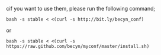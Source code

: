 cif you want to use them, please run the following command;

    bash -s stable < <(curl -s http://bit.ly/becyn_conf)

or

    bash -s stable < <(curl -s https://raw.github.com/becyn/myconf/master/install.sh)
